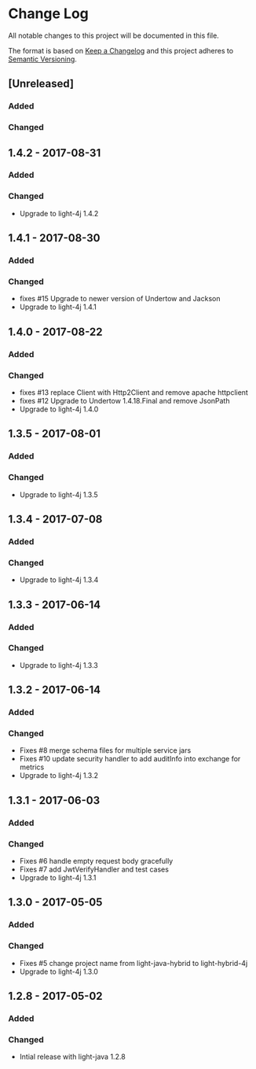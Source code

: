 # Change Log
All notable changes to this project will be documented in this file.

The format is based on [Keep a Changelog](http://keepachangelog.com/)
and this project adheres to [Semantic Versioning](http://semver.org/).

## [Unreleased]
### Added

### Changed

## 1.4.2 - 2017-08-31
### Added

### Changed
- Upgrade to light-4j 1.4.2

## 1.4.1 - 2017-08-30
### Added

### Changed
- fixes #15 Upgrade to newer version of Undertow and Jackson
- Upgrade to light-4j 1.4.1

## 1.4.0 - 2017-08-22
### Added

### Changed
- fixes #13 replace Client with Http2Client and remove apache httpclient
- fixes #12 Upgrade to Undertow 1.4.18.Final and remove JsonPath
- Upgrade to light-4j 1.4.0

## 1.3.5 - 2017-08-01
### Added

### Changed
- Upgrade to light-4j 1.3.5

## 1.3.4 - 2017-07-08
### Added

### Changed
- Upgrade to light-4j 1.3.4

## 1.3.3 - 2017-06-14
### Added

### Changed
- Upgrade to light-4j 1.3.3

## 1.3.2 - 2017-06-14
### Added

### Changed
- Fixes #8 merge schema files for multiple service jars
- Fixes #10 update security handler to add auditInfo into exchange for metrics
- Upgrade to light-4j 1.3.2

## 1.3.1 - 2017-06-03
### Added

### Changed
- Fixes #6 handle empty request body gracefully
- Fixes #7 add JwtVerifyHandler and test cases
- Upgrade to light-4j 1.3.1

## 1.3.0 - 2017-05-05
### Added

### Changed
- Fixes #5 change project name from light-java-hybrid to light-hybrid-4j
- Upgrade to light-4j 1.3.0

## 1.2.8 - 2017-05-02
### Added

### Changed
- Intial release with light-java 1.2.8

